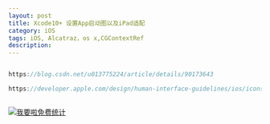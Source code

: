 ```yaml
---
layout: post
title: Xcode10+ 设置App启动图以及iPad适配
category: iOS
tags: iOS, Alcatraz，os x,CGContextRef
description:
---
```



```javascript

https://blog.csdn.net/u013775224/article/details/90173643

https://developer.apple.com/design/human-interface-guidelines/ios/icons-and-images/launch-screen/



```









<script language="javascript" type="text/javascript" src="//js.users.51.la/19176892.js"></script>
<noscript><a href="//www.51.la/?19176892" target="_blank"><img alt="&#x6211;&#x8981;&#x5566;&#x514D;&#x8D39;&#x7EDF;&#x8BA1;" src="//img.users.51.la/19176892.asp" style="border:none" /></a></noscript>



